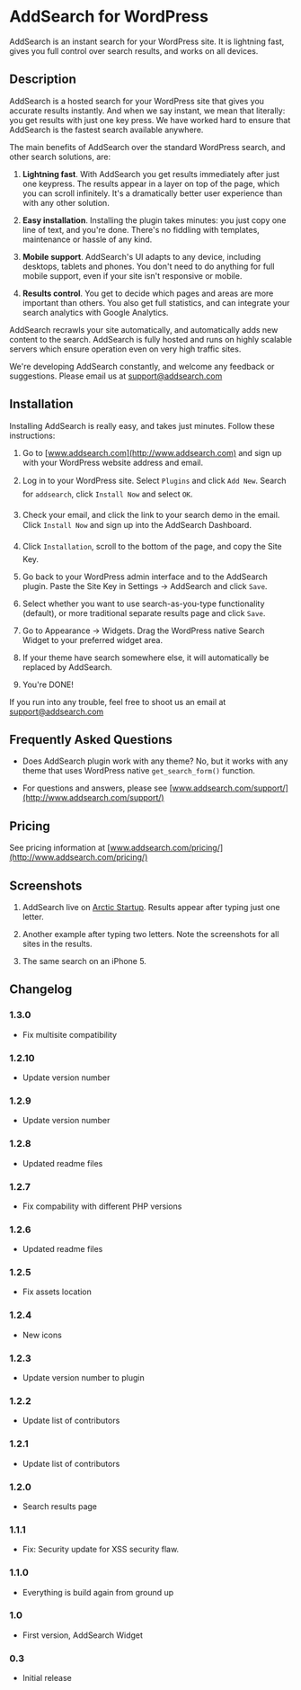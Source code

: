 # AddSearch for WordPress

AddSearch is an instant search for your WordPress site. It is lightning fast, gives you full control over search results, and works on all devices.

## Description

AddSearch is a hosted search for your WordPress site that gives you accurate results instantly. And when we say instant, we mean that literally: you get results with just one key press. We have worked hard to ensure that AddSearch is the fastest search available anywhere.

The main benefits of AddSearch over the standard WordPress search, and other search solutions, are:

1. **Lightning fast**. With AddSearch you get results immediately after just one keypress. The results appear in a layer on top of the page, which you can scroll infinitely. It's a dramatically better user experience than with any other solution.

2. **Easy installation**. Installing the plugin takes minutes: you just copy one line of text, and you're done. There's no fiddling with templates, maintenance or hassle of any kind.

3. **Mobile support**. AddSearch's UI adapts to any device, including desktops, tablets and phones. You don't need to do anything for full mobile support, even if your site isn't responsive or mobile.

4. **Results control**. You get to decide which pages and areas are more important than others. You also get full statistics, and can integrate your search analytics with Google Analytics.

AddSearch recrawls your site automatically, and automatically adds new content to the search. AddSearch is fully hosted and runs on highly scalable servers which ensure operation even on very high traffic sites.

We're developing AddSearch constantly, and welcome any feedback or suggestions. Please email us at [support@addsearch.com](mailto:support@addsearch.com)

## Installation

Installing AddSearch is really easy, and takes just minutes. Follow these instructions:

1. Go to [www.addsearch.com](http://www.addsearch.com) and sign up with your WordPress website address and email.

2. Log in to your WordPress site. Select `Plugins` and click `Add New`. Search for `addsearch`, click `Install Now` and select `OK`.

3. Check your email, and click the link to your search demo in the email. Click `Install Now` and sign up into the AddSearch Dashboard.

4. Click `Installation`, scroll to the bottom of the page, and copy the Site Key.

5. Go back to your WordPress admin interface and to the AddSearch plugin. Paste the Site Key in Settings &rarr; AddSearch and click `Save`.

6. Select whether you want to use search-as-you-type functionality (default), or more traditional separate results page and click `Save`.

7. Go to Appearance &rarr; Widgets. Drag the WordPress native Search Widget to your preferred widget area.

8. If your theme have search somewhere else, it will automatically be replaced by AddSearch.

9. You're DONE!

If you run into any trouble, feel free to shoot us an email at [support@addsearch.com](mailto:support@addsearch.com)

## Frequently Asked Questions

* Does AddSearch plugin work with any theme? No, but it works with any theme that uses WordPress native <code>get_search_form()</code> function.

* For questions and answers, please see [www.addsearch.com/support/](http://www.addsearch.com/support/)

## Pricing

See pricing information at [www.addsearch.com/pricing/](http://www.addsearch.com/pricing/)

## Screenshots

1. AddSearch live on [Arctic Startup](http://www.arcticstartup.com). Results appear after typing just one letter.

2. Another example after typing two letters. Note the screenshots for all sites in the results.

3. The same search on an iPhone 5.

## Changelog

### 1.3.0
* Fix multisite compatibility

### 1.2.10
* Update version number

### 1.2.9
* Update version number

### 1.2.8
* Updated readme files

### 1.2.7
* Fix compability with different PHP versions

### 1.2.6
* Updated readme files

### 1.2.5
* Fix assets location

### 1.2.4
* New icons

### 1.2.3
* Update version number to plugin

### 1.2.2
* Update list of contributors

### 1.2.1
* Update list of contributors

### 1.2.0

* Search results page

### 1.1.1

* Fix: Security update for XSS security flaw.

### 1.1.0

* Everything is build again from ground up

### 1.0

* First version, AddSearch Widget

### 0.3

* Initial release
